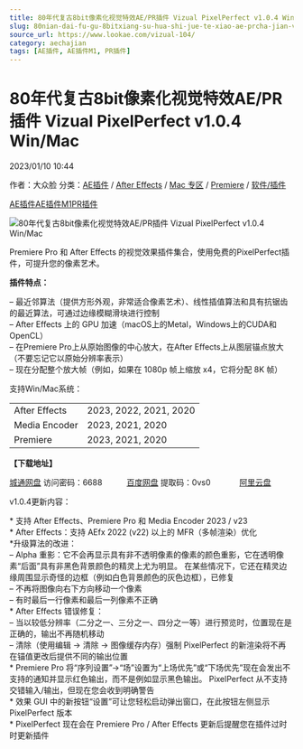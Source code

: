 ```yaml
---
title: 80年代复古8bit像素化视觉特效AE/PR插件 Vizual PixelPerfect v1.0.4 Win/Mac
slug: 80nian-dai-fu-gu-8bitxiang-su-hua-shi-jue-te-xiao-ae-prcha-jian-vizual-pixelperfect-v1-0-4-win-mac
source_url: https://www.lookae.com/vizual-104/
category: aechajian
tags: [AE插件, AE插件M1, PR插件]
---
```

# 80年代复古8bit像素化视觉特效AE/PR插件 Vizual PixelPerfect v1.0.4 Win/Mac

2023/01/10 10:44

作者：大众脸
分类：[AE插件](https://www.lookae.com/after-effects/aechajian/) / [After Effects](https://www.lookae.com/after-effects/) / [Mac 专区](https://www.lookae.com/mac-osx/) / [Premiere](https://www.lookae.com/qitarjcj/premierezy/) / [软件/插件](https://www.lookae.com/qitarjcj/)

[AE插件](https://www.lookae.com/tag/ae%e6%8f%92%e4%bb%b6/)[AE插件M1](https://www.lookae.com/tag/aem1/)[PR插件](https://www.lookae.com/tag/pr%e6%8f%92%e4%bb%b6/)

![80年代复古8bit像素化视觉特效AE/PR插件 Vizual PixelPerfect v1.0.4 Win/Mac](https://www.lookae.com/wp-content/uploads/2021/08/Vizual-PixelPerfect.jpg "80年代复古8bit像素化视觉特效AE/PR插件 Vizual PixelPerfect v1.0.4 Win/Mac-LookAE.com")

Premiere Pro 和 After Effects 的视觉效果插件集合，使用免费的PixelPerfect插件，可提升您的像素艺术。

**插件特点：**

– 最近邻算法（提供方形外观，非常适合像素艺术）、线性插值算法和具有抗锯齿的最近算法，可通过边缘模糊滑块进行控制  
– After Effects 上的 GPU 加速（macOS上的Metal，Windows上的CUDA和OpenCL）  
– 在Premiere Pro上从原始图像的中心放大，在After Effects上从图层锚点放大（不要忘记它以原始分辨率表示）  
– 现在分配整个放大帧（例如，如果在 1080p 帧上缩放 x4，它将分配 8K 帧）

支持Win/Mac系统：

|  |  |
| --- | --- |
| After Effects | 2023, 2022, 2021, 2020 |
| Media Encoder | 2023, 2021, 2020 |
| Premiere | 2023, 2021, 2020 |

**【下载地址】**

[城通网盘](https://url70.ctfile.com/f/2827370-762011607-64d3b2?p=4431) 访问密码：6688           [百度网盘](https://pan.baidu.com/s/1gvbPccVwva-nmYUfOZuQWg?pwd=0vs0) 提取码：0vs0             [阿里云盘](https://www.aliyundrive.com/s/XSrD2umX9Gw)

v1.0.4更新内容：

\* 支持 After Effects、Premiere Pro 和 Media Encoder 2023 / v23  
\* After Effects：支持 AEfx 2022 (v22) 以上的 MFR（多帧渲染）优化  
\*升级算法的改进：  
– Alpha 重影：它不会再显示具有非不透明像素的像素的颜色重影，它在透明像素“后面”具有非黑色背景颜色的精灵上尤为明显。 在某些情况下，它还在精灵边缘周围显示奇怪的边框（例如白色背景颜色的灰色边框），已修复  
– 不再将图像向右下方向移动一个像素  
– 有时最后一行像素和最后一列像素不正确  
\* After Effects 错误修复：  
– 当以较低分辨率（二分之一、三分之一、四分之一等）进行预览时，位置现在是正确的，输出不再随机移动  
– 清除（使用编辑 -> 清除 -> 图像缓存内存）强制 PixelPerfect 的新渲染将不再在锚值更改后提供不同的输出位置  
\* Premiere Pro 将“序列设置”->“场”设置为“上场优先”或“下场优先”现在会发出不支持的通知并显示红色输出，而不是例如显示黑色输出。 PixelPerfect 从不支持交错输入/输出，但现在您会收到明确警告  
\* 效果 GUI 中的新按钮“设置”可让您轻松启动弹出窗口，在此按钮左侧显示 PixelPerfect 版本  
\* PixelPerfect 现在会在 Premiere Pro / After Effects 更新后提醒您在插件过时时更新插件
